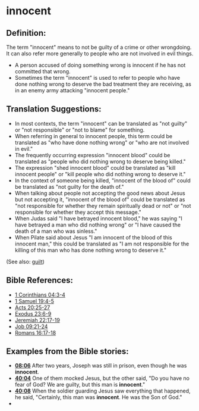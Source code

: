 # innocent #

## Definition: ##

The term "innocent" means to not be guilty of a crime or other wrongdoing. It can also refer more generally to people who are not involved in evil things.

* A person accused of doing something wrong is innocent if he has not committed that wrong.
* Sometimes the term "innocent" is used to refer to people who have done nothing wrong to deserve the bad treatment they are receiving, as in an enemy army attacking "innocent people."

## Translation Suggestions: ##

* In most contexts, the term "innocent" can be translated as "not guilty" or "not responsible" or "not to blame" for something.
* When referring in general to innocent people, this term could be translated as "who have done nothing wrong" or "who are not involved in evil."
* The frequently occurring expression "innocent blood" could be translated as "people who did nothing wrong to deserve being killed."
* The expression "shed innocent blood" could be translated as "kill innocent people" or "kill people who did nothing wrong to deserve it."
* In the context of someone being killed, "innocent of the blood of" could be translated as "not guilty for the death of."
* When talking about people not accepting the good news about Jesus but not accepting it, "innocent of the blood of" could be translated as "not responsible for whether they remain spiritually dead or not" or "not responsible for whether they accept this message."
* When Judas said "I have betrayed innocent blood," he was saying "I have betrayed a man who did nothing wrong" or "I have caused the death of a man who was sinless."
* When Pilate said about Jesus "I am innocent of the blood of this innocent man," this could be translated as "I am not responsible for the killing of this man who has done nothing wrong to deserve it."

(See also: [guilt](../kt/guilt.md))

## Bible References: ##

* [1 Corinthians 04:3-4](en/tn/1co/help/04/03)
* [1 Samuel 19:4-5](en/tn/1sa/help/19/04)
* [Acts 20:25-27](en/tn/act/help/20/25)
* [Exodus 23:6-9](en/tn/exo/help/23/06)
* [Jeremiah 22:17-19](en/tn/jer/help/22/17)
* [Job 09:21-24](en/tn/job/help/09/21)
* [Romans 16:17-18](en/tn/rom/help/16/17)

## Examples from the Bible stories: ##

* __[08:06](en/tn/obs/help/08/06)__ After two years, Joseph was still in prison, even though he was __innocent__.
* __[40:04](en/tn/obs/help/40/04)__ One of them mocked Jesus, but the other said, "Do you have no fear of God? We are guilty, but this man is __innocent__."
* __[40:08](en/tn/obs/help/40/08)__ When the soldier guarding Jesus saw everything that happened, he said, "Certainly, this man was __innocent__. He was the Son of God."
*